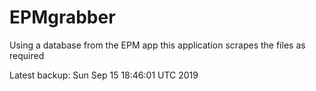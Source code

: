 # EPMgrabber
Using a database from the EPM app this application scrapes the files as required


Latest backup: Sun Sep 15 18:46:01 UTC 2019
